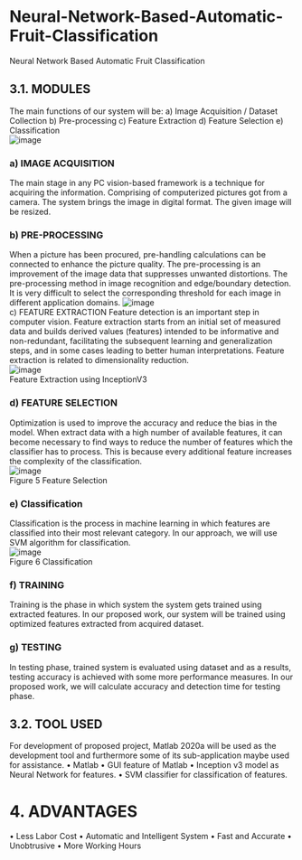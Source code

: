 # Neural-Network-Based-Automatic-Fruit-Classification
Neural Network Based Automatic Fruit Classification
<br> 
## 3.1.	MODULES
The main functions of our system will be:
a)	Image Acquisition / Dataset Collection
b)	Pre-processing 
c)	Feature Extraction
d)	Feature Selection
e)	Classification
<br> 
![image](https://user-images.githubusercontent.com/25412736/177773952-49240395-bb8b-4e8b-9f2b-c8aab326724b.png)
<br> 
### a)	IMAGE ACQUISITION
The main stage in any PC vision-based framework is a technique for acquiring the information. Comprising of computerized pictures got from a camera. The system brings the image in digital format. The given image will be resized.
<br> 
### b)	PRE-PROCESSING
When a picture has been procured, pre-handling calculations can be connected to enhance the picture quality. The pre-processing is an improvement of the image data that suppresses unwanted distortions. The pre-processing method in image recognition and edge/boundary detection. It is very difficult to select the corresponding threshold for each image in different application domains.
![image](https://user-images.githubusercontent.com/25412736/177774088-d7aafe0a-a11a-43ef-bb2e-8e819090dd99.png)
<br> 
c)	FEATURE EXTRACTION
Feature detection is an important step in computer vision. Feature extraction starts from an initial set of measured data and builds derived values (features) intended to be informative and non-redundant, facilitating the subsequent learning and generalization steps, and in some cases leading to better human interpretations. Feature extraction is related to dimensionality reduction.
<br> 
![image](https://user-images.githubusercontent.com/25412736/177774124-5df8d4b4-2fed-450b-a03b-6884e0f008d4.png)
<br> Feature Extraction using InceptionV3 <br> 
### d)	FEATURE SELECTION
Optimization is used to improve the accuracy and reduce the bias in the model. When extract data with a high number of available features, it can become necessary to find ways to reduce the number of features which the classifier has to process. This is because every additional feature increases the complexity of the classification.
<br>
![image](https://user-images.githubusercontent.com/25412736/177774369-4b9cb972-3344-4260-8af8-eae5cd7a7f31.png)
<br>
Figure 5 Feature Selection
<br>
### e)	Classification
Classification is the process in machine learning in which features are classified into their most relevant category. In our approach, we will use SVM algorithm for classification.
<br>
![image](https://user-images.githubusercontent.com/25412736/177774508-5f4ac754-06b4-4eee-ad53-15ef399fe762.png)
<br>
Figure 6 Classification
<br>
### f)	TRAINING
Training is the phase in which system the system gets trained using extracted features. In our proposed work, our system will be trained using optimized features extracted from acquired dataset.
### g)	TESTING
In testing phase, trained system is evaluated using dataset and as a results, testing accuracy is achieved with some more performance measures. In our proposed work, we will calculate accuracy and detection time for testing phase.
## 3.2.	TOOL USED
For development of proposed project, Matlab 2020a will be used as the development tool and furthermore some of its sub-application maybe used for assistance.
•	Matlab
•	GUI feature of Matlab
•	Inception v3 model as Neural Network for features.
•	SVM classifier for classification of features.

# 4.	ADVANTAGES
•	Less Labor Cost
•	Automatic and Intelligent System
•	Fast and Accurate
•	Unobtrusive
•	More Working Hours

